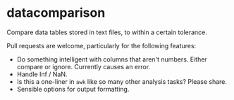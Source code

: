 datacomparison
==============

Compare data tables stored in text files, to within a certain tolerance.

Pull requests are welcome, particularly for the following features:

* Do something intelligent with columns that aren't numbers.  Either compare or ignore.  Currently causes an error.
* Handle Inf / NaN.
* Is this a one-liner in `awk` like so many other analysis tasks?  Please share.
* Sensible options for output formatting.
